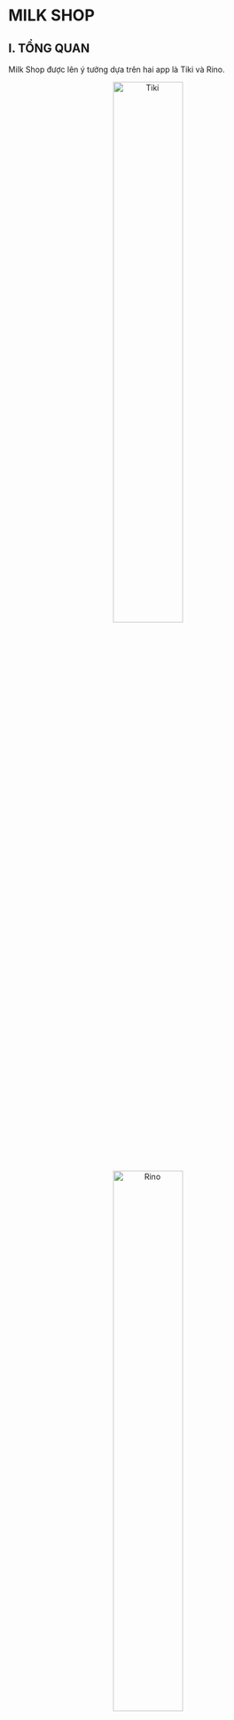 # MILK SHOP

## I. TỔNG QUAN

Milk Shop được lên ý tưởng dựa trên hai app là Tiki và Rino.

<p align="center">
    <img width="50%" src="https://i.ibb.co/NyLzVtc/tiki.png" alt="Tiki"/>
</p>

<p align="center">
  <img width="50%" src="https://i.ibb.co/w7DVg6P/rino.png" alt="Rino"/>
</p>

<p align="justify"> Tiki ban đầu chỉ bán một loại mặt hàng liên quan tới sách cũng giống như Milk Shop hiện tại chỉ bán một loại mặt hàng là bơ sữa. Còn Rino là một app bách hoá online còn mới trên thị trường nhưng có đặc điểm là nhà phân phối, cung cấp dịch vụ duy nhất trên nền tảng và có giao diện khá thân thiện với người dùng. </p>

<p align="justify"> Milk Shop là sự kết hợp giữa các ý tưởng trên của cả hai app Rino và Tiki, một ứng dụng chuyên cung cấp các sản phẩm bơ sữa bởi một nhà phân phối duy nhất.</p>

## II. GIAO DIỆN ỨNG DỤNG

- _Logo ứng dụng_

  <img src="https://i.ibb.co/8zsMkzw/logo.png" alt="Logo"/>

- _Màn hình loading khi vào ứng dụng_

  <img width="20%" src="https://i.ibb.co/HqbZ8L9/loading.png" alt="Loading Screen"/>

- _Giao diện trang chủ_
  
  <img width="20%" src="https://i.ibb.co/SN81qpW/home-page.png" alt="Home Page"/>

- _Giao diện chi tiết sản phẩm_
  
  <img width="20%" src="https://i.ibb.co/Dp1vfJ5/product.png" alt="Product Detail"/>

- _Giao diện giỏ hàng_

  <img width="20%" src="https://i.ibb.co/VJt9XdF/shopping-cart.png" alt="Shopping Cart"/>

- _Giao diện thanh toán_
  
  <img width="20%" src="https://i.ibb.co/6866j4p/payment-1.png" alt="Payment 1"/> 
  
  <img width="20%" src="https://i.ibb.co/vY24Q8k/payment-2.png" alt="Payment 2"/>

- _Giao diện xem đơn hàng_
  
  <img width="20%" src="https://i.ibb.co/2cW2xyr/my-purchases.png" alt="My Purchases"/>

## CÔNG NGHỆ VÀ THƯ VIỆN HỖ TRỢ

### Công nghệ sử dụng

- **Ngôn ngữ:** Java, PHP, SQL
- Sử dụng phpMyAdmin để quản trị MySQL Database ở localhost.

### Thư viện hỗ trợ

- **Glide** : Hỗ trợ load ảnh.

- **Notification Badge** : Hiển thị thay đổi số lượng sản phẩm trong giỏ hàng.

- **EventBus** : Hỗ trợ giao tiếp gửi nhận các components giữa các Activity, Fragment, … khác nhau.

- **Retrofit** : Hỗ trợ giao thức HTTP để kết nối, lấy dữ liệu từ database về, convert dữ liệu từ dạng json thành java object, hoặc ngược lại.

- **RxJava** : Hỗ trợ xử lý dữ liệu bất đồng bộ.

## III. HƯỚNG PHÁT TRIỂN TIẾP THEO

- _Cải thiện thêm UX/UI, bổ sung content description ở các component như ImageView để tăng accessibility của ứng dụng._
- _Bổ sung số lượng tồn kho cho sản phẩm để giới hạn số lượng đặt hàng._
- _Chức năng đăng nhập, đăng ký, quản lý tài khoản user._
- _Lưu trữ thông tin giỏ hàng của từng user trong database._
- _Quản lý thông tin giỏ hàng và quản lý đơn hàng của khách hàng._
- _Tạo app quản lý riêng cho admin._
- _Thông báo Notification ở app user, gửi nhận Notification giữa app quản lý và app user._

**[⬆ Lên đầu trang](#milk-shop)**
